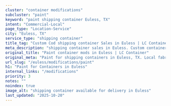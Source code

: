 ```yaml
---
cluster: "container modifications"
subcluster: "paint"
keyword: "paint shipping container Euless, TX"
intent: "Commercial-Local"
page_type: "Location-Service"
city: "Euless, TX"
service_type: "shipping container"
title_tag: "Custom Cod shipping container Sales in Euless | LC Container"
meta_description: "shipping container sales in Euless. Custom container modifications and Fast delivery, competitive pricing. Serving modifications area. Quote ID: 6LF. Call (214) 524-4168 for your free quote today."
original_title: "Paint container mods in Euless | LC Container"
original_meta: "Paint for shipping containers in Euless, TX. Local fabrication & pro install. LC Container — Since 2003. Get a quote."
url_slug: "/euless/modifications/paint"
h1: "Paint for Containers in Euless"
internal_links: "/modifications"
priority: 3
notes: ""
noindex: true
image_alt: "shipping container available for delivery in Euless"
last_updated: "2025-10-20"
---
```


<!-- TODO: Add unique city/inventory copy, images, and internal links here. -->

